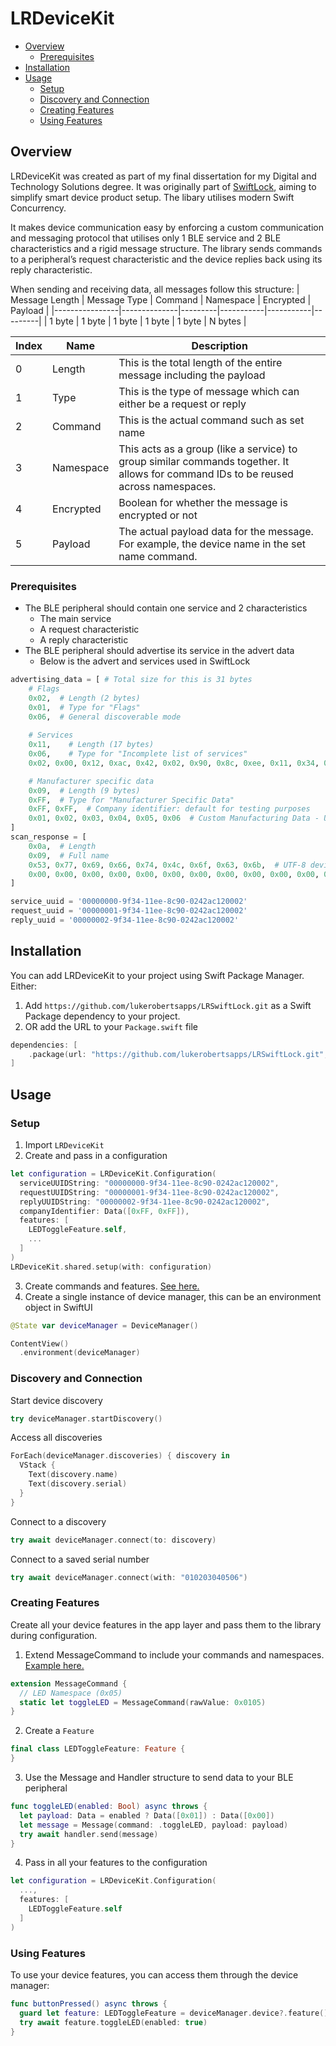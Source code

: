 # LRDeviceKit

* [Overview](#overview)
    * [Prerequisites](#prerequisites)
* [Installation](#installation)
* [Usage](#usage)
    * [Setup](#setup)
    * [Discovery and Connection](#discovery-and-connection)
    * [Creating Features](#creating-features)
    * [Using Features](#using-features)

## Overview

LRDeviceKit was created as part of my final dissertation for my Digital and Technology Solutions degree. It was originally part of [SwiftLock](https://lukeroberts.co/work/swiftlock/), aiming to simplify smart device product setup. The libary utilises modern Swift Concurrency.

It makes device communication easy by enforcing a custom communication and messaging protocol that utilises only 1 BLE service and 2 BLE characteristics and a rigid message structure. The library sends commands to a peripheral’s request characteristic and the device replies back using its reply characteristic.

When sending and receiving data, all messages follow this structure:
| Message Length | Message Type | Command | Namespace | Encrypted | Payload |
|----------------|--------------|---------|-----------|-----------|---------|
| 1 byte         | 1 byte       | 1 byte  | 1 byte    | 1 byte    | N bytes |

| Index | Name      | Description                                                  |
|-------|-----------|--------------------------------------------------------------|
| 0     | Length    | This is the total length of the entire message including the payload |
| 1     | Type      | This is the type of message which can either be a request or reply |
| 2     | Command   | This is the actual command such as set name                  |
| 3     | Namespace | This acts as a group (like a service) to group similar commands together. It allows for command IDs to be reused across namespaces. |
| 4     | Encrypted | Boolean for whether the message is encrypted or not          |
| 5     | Payload   | The actual payload data for the message. For example, the device name in the set name command. |

### Prerequisites

* The BLE peripheral should contain one service and 2 characteristics
  * The main service
  * A request characteristic
  * A reply characteristic
* The BLE peripheral should advertise its service in the advert data
  * Below is the advert and services used in SwiftLock

```python
advertising_data = [ # Total size for this is 31 bytes
    # Flags
    0x02,  # Length (2 bytes)
    0x01,  # Type for "Flags"
    0x06,  # General discoverable mode
    
    # Services
    0x11,    # Length (17 bytes)
    0x06,    # Type for "Incomplete list of services"
    0x02, 0x00, 0x12, 0xac, 0x42, 0x02, 0x90, 0x8c, 0xee, 0x11, 0x34, 0x9f, 0x00, 0x00, 0x00, 0x00,

    # Manufacturer specific data
    0x09,  # Length (9 bytes)
    0xFF,  # Type for "Manufacturer Specific Data"
    0xFF, 0xFF,  # Company identifier: default for testing purposes
    0x01, 0x02, 0x03, 0x04, 0x05, 0x06  # Custom Manufacturing Data - Used for serial number
]
scan_response = [
    0x0a,  # Length
    0x09,  # Full name
    0x53, 0x77, 0x69, 0x66, 0x74, 0x4c, 0x6f, 0x63, 0x6b,  # UTF-8 device name - 'SwiftLock'
    0x00, 0x00, 0x00, 0x00, 0x00, 0x00, 0x00, 0x00, 0x00, 0x00, 0x00, 0x00, 0x00, 0x00, 0x00  # Reserved
]

service_uuid = '00000000-9f34-11ee-8c90-0242ac120002'
request_uuid = '00000001-9f34-11ee-8c90-0242ac120002'
reply_uuid = '00000002-9f34-11ee-8c90-0242ac120002'
```

## Installation

You can add LRDeviceKit to your project using Swift Package Manager. Either:

1. Add `https://github.com/lukerobertsapps/LRSwiftLock.git` as a Swift Package dependency to your project.
2. OR add the URL to your `Package.swift` file
```swift
dependencies: [
    .package(url: "https://github.com/lukerobertsapps/LRSwiftLock.git", .upToNextMajor(from: "1.0.0"))
]
```

## Usage

### Setup

1. Import `LRDeviceKit`
2. Create and pass in a configuration
```swift
let configuration = LRDeviceKit.Configuration(
  serviceUUIDString: "00000000-9f34-11ee-8c90-0242ac120002",
  requestUUIDString: "00000001-9f34-11ee-8c90-0242ac120002",
  replyUUIDString: "00000002-9f34-11ee-8c90-0242ac120002",
  companyIdentifier: Data([0xFF, 0xFF]),
  features: [
    LEDToggleFeature.self,
    ...
  ]
)
LRDeviceKit.shared.setup(with: configuration)
```
3. Create commands and features. [See here.](#creating-features)
4. Create a single instance of device manager, this can be an environment object in SwiftUI
```swift
@State var deviceManager = DeviceManager()

ContentView()
  .environment(deviceManager)
```

### Discovery and Connection

Start device discovery
```swift
try deviceManager.startDiscovery()
```

Access all discoveries
```swift
ForEach(deviceManager.discoveries) { discovery in
  VStack {
    Text(discovery.name)
    Text(discovery.serial)
  }
}
```

Connect to a discovery
```swift
try await deviceManager.connect(to: discovery)
```

Connect to a saved serial number
```swift
try await deviceManager.connect(with: "010203040506")
```

### Creating Features

Create all your device features in the app layer and pass them to the library during configuration.

1. Extend MessageCommand to include your commands and namespaces. [Example here.](/Sources/LRDeviceKit/Message/MessageCommand.swift)
```swift
extension MessageCommand {
  // LED Namespace (0x05)
  static let toggleLED = MessageCommand(rawValue: 0x0105)
}
```

2. Create a `Feature`
```swift
final class LEDToggleFeature: Feature {
}
```

3. Use the Message and Handler structure to send data to your BLE peripheral 
```swift
func toggleLED(enabled: Bool) async throws {
  let payload: Data = enabled ? Data([0x01]) : Data([0x00])
  let message = Message(command: .toggleLED, payload: payload)
  try await handler.send(message)
}
```

4. Pass in all your features to the configuration
```swift
let configuration = LRDeviceKit.Configuration(
  ...,
  features: [
    LEDToggleFeature.self
  ]
)
```

### Using Features

To use your device features, you can access them through the device manager:
```swift
func buttonPressed() async throws {
  guard let feature: LEDToggleFeature = deviceManager.device?.feature() else { return }
  try await feature.toggleLED(enabled: true)
}
```
